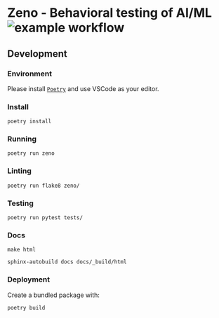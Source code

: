 # Zeno - Behavioral testing of AI/ML ![example workflow](https://github.com/cabreraalex/zeno/actions/workflows/zeno-ci.yml/badge.svg)

## Development

### Environment

Please install [`Poetry`](https://python-poetry.org/docs/master/#installing-with-the-official-installer) and use VSCode as your editor.

### Install

`poetry install`

### Running

`poetry run zeno`

### Linting

`poetry run flake8 zeno/`

### Testing

`poetry run pytest tests/`

### Docs

`make html`

`sphinx-autobuild docs docs/_build/html`

### Deployment

Create a bundled package with:

`poetry build`

